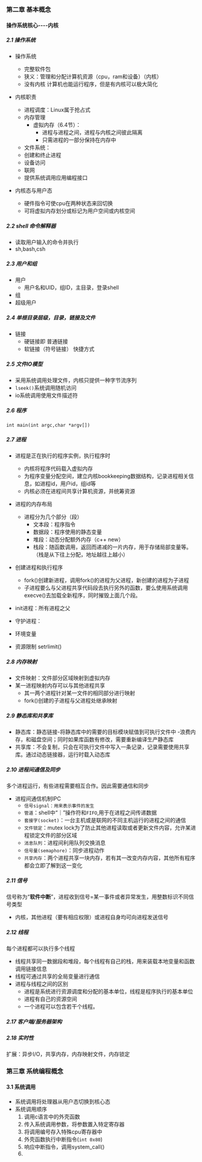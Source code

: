 ### 第二章 基本概念

#### 操作系统核心----内核
##### 2.1 操作系统
- 操作系统
  - 完整软件包
  - 狭义：管理和分配计算机资源（cpu，ram和设备）（内核）
  - 没有内核 计算机也能运行程序，但是有内核可以极大简化


- 内核职责
  - 进程调度：Linux属于抢占式
  - 内存管理
    - 虚拟内存（6.4节）：
      - 进程与进程之间，进程与内核之间彼此隔离
      - 只需进程的一部分保持在内存中
  - 文件系统：
  - 创建和终止进程
  - 设备访问
  - 联网
  - 提供系统调用应用编程接口


- 内核态与用户态
  - 硬件指令可使cpu在两种状态来回切换
  - 可将虚拟内存划分或标记为用户空间或内核空间


##### 2.2 shell 命令解释器
- 读取用户输入的命令并执行
- sh,bash,csh 


##### 2.3 用户和组
- 用户
  - 用户名和UID，组ID，主目录，登录shell
- 组
- 超级用户

##### 2.4 单根目录层级，目录，链接及文件
- 链接
  - 硬链接即 普通链接 
  - 软链接（符号链接） 快捷方式
##### 2.5 文件IO模型
- 采用系统调用处理文件，内核只提供一种字节流序列
- `lseek()`系统调用随机访问
- io系统调用使用文件描述符
##### 2.6 程序

`int main(int argc,char *argv[])`

##### 2.7 进程
- 进程是正在执行的程序实例，执行程序时
  - 内核将程序代码载入虚拟内存
  - 为程序变量分配空间，建立内核bookkeeping数据结构，记录进程相关信息，如进程id，用户id，组id等
  - 内核必须在进程间共享计算机资源，并统筹资源

- 进程的内存布局
  - 进程分为几个部分（段）
    - 文本段：程序指令
    - 数据段：程序使用的静态变量
    - 堆段：动态分配额外内存（c++ new）
    - 栈段：随函数调用，返回而递减的一片内存，用于存储局部变量等。（栈是从下往上分配，地址越往上越小）
- 创建进程和执行程序
  - fork()创建新进程，调用fork()的进程为父进程，新创建的进程为子进程
  - 子进程要么与父进程共享代码段去执行另外的函数，要么使用系统调用execve()去加载全新程序，同时摧毁上面几个段。
- init进程：所有进程之父
- 守护进程：
- 环境变量
- 资源限制 setrlimit()

##### 2.8 内存映射

- 文件映射：文件部分区域映射到虚拟内存
- 某一进程映射内存可以与其他进程共享
  - 其一两个进程针对某一文件的相同部分进行映射
  - fork()创建的子进程与父进程处继承映射

##### 2.9 静态库和共享库
- 静态库：静态链接-将静态库中的需要的目标模块赋值到可执行文件中 -浪费内存，和磁盘空间；同时如果库函数有修改，需要重新编译生产静态库
- 共享库：不会复制，只会在可执行文件中写入一条记录，记录需要使用共享库。通过动态链接器，运行时载入动态库


##### 2.10 进程间通信及同步
多个进程运行，有些进程需要相互合作。因此需要通信和同步
- 进程间通信机制IPC
  - `信号signal：用来表示事件的发生`
  - `管道`：shell中“｜”操作符和`FIFO`,用于在进程之间传递数据
  - `套接字(socket)`：一台主机或是联网的不同主机运行的进程之间的通信
  - `文件锁定`：mutex lock为了防止其他进程读取或者更新文件内容，允许某进程锁定文件的部分区域
  - `消息队列`：进程间利用队列交换消息
  - `信号量(semaphore)`：同步进程动作
  - `共享内存`：两个进程共享一块内存，若有其一改变内存内容，其他所有程序都会立即了解到这一变化
  
##### 2.11 信号
信号称为“**软件中断**”，进程收到信号=某一事件或者异常发生，用整数标识不同信号类型
- 内核，其他进程（要有相应权限）或进程自身均可向进程发送信号

##### 2.12 线程
每个进程都可以执行多个线程
- 线程共享同一数据段和堆段，每个线程有自己的栈，用来装载本地变量和函数调用链接信息
- 线程可通过共享的全局变量进行通信
- 进程与线程之间的区别
  - 进程是系统进行资源调度和分配的基本单位，线程是程序执行的基本单位
  - 进程有自己的资源空间
  - 一个进程可以包含若干个线程。

##### 2.17 客户端/服务器架构


##### 2.18 实时性
扩展：异步I/O，共享内存，内存映射文件，内存锁定


### 第三章 系统编程概念

#### 3.1 系统调用
- 系统调用将处理器从用户态切换到核心态
- 系统调用顺序
  1. 调用c语言中的外壳函数
  2. 传入系统调用参数，将参数置入特定寄存器
  3. 将调用编号存入特殊cpu寄存器中
  4. 外壳函数执行中断指令(`int 0x80`)
  5. 响应中断指令，调用system_call()
  6. 